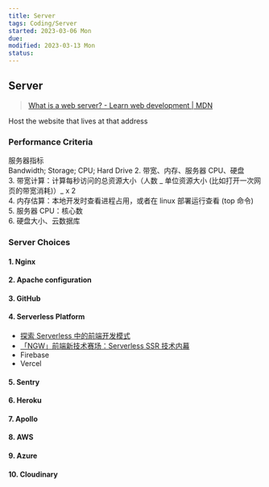 ```yaml
---
title: Server
tags: Coding/Server
started: 2023-03-06 Mon
due:
modified: 2023-03-13 Mon
status:
---
```

## Server 
>[What is a web server? - Learn web development | MDN](https://developer.mozilla.org/en-US/docs/Learn/Common_questions/What_is_a_web_server)

Host the website that lives at that address
### Performance Criteria
服务器指标  
Bandwidth; Storage; CPU; Hard Drive
2. 带宽、内存、服务器 CPU、硬盘  
3. 带宽计算：计算每秒访问的总资源大小（人数 _ 单位资源大小 (比如打开一次网页的带宽消耗)）_ x 2  
4. 内存估算：本地开发时查看进程占用，或者在 linux 部署运行查看 (top 命令)  
5. 服务器 CPU：核心数  
6. 硬盘大小、云数据库
### Server Choices
#### 1. Nginx
#### 2. Apache configuration
#### 3. GitHub
#### 4. Serverless Platform 
- [探索 Serverless 中的前端开发模式](https://juejin.cn/post/6844903844745330695 "https://juejin.cn/post/6844903844745330695")
- [「NGW」前端新技术赛场：Serverless SSR 技术内幕](https://juejin.cn/post/6844903998009393160?utm_source=gold_browser_extension "https://juejin.cn/post/6844903998009393160?utm_source=gold_browser_extension")
- Firebase
- Vercel
#### 5. Sentry
#### 6. Heroku
#### 7. Apollo
#### 8. AWS
#### 9. Azure
#### 10. Cloudinary